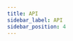 ```yaml
---
title: API
sidebar_label: API
sidebar_position: 4
---
```


<!-- ##  CanvasVideoService()
`CanvasVideoService()`中的旋转翻转方法
| 方法                         | 参数            | 描述                                     |
| ---------------------------- | ---------------| ---------------------------------------- |
| `drawTrasform() `            | degree :number | 画面沿着与水平轴夹角degree的直线进行翻转   |
| `drawVerticalMirror()`       | 无             | 画面进行垂直镜像变化                      |
| `drawHorizontalMirror()`     | 无             | 画面进行水平镜像变化                      |
| `transformReset() `          | 无             | 重置画面的镜像以及翻转变化                 |
| `drawRotate()`               | degree :number | 画面顺时针旋转degree                      |
| `rotateReset()`              | 无             | 重置画面的旋转变化                        | -->